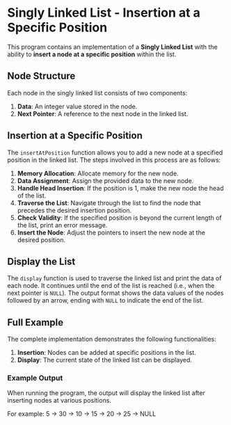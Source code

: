 # Singly Linked List - Insertion at a Specific Position

This program contains an implementation of a **Singly Linked List** with the ability to **insert a node at a specific position** within the list.

## Node Structure

Each node in the singly linked list consists of two components:
1. **Data**: An integer value stored in the node.
2. **Next Pointer**: A reference to the next node in the linked list.

## Insertion at a Specific Position

The `insertAtPosition` function allows you to add a new node at a specified position in the linked list. The steps involved in this process are as follows:

1. **Memory Allocation**: Allocate memory for the new node.
2. **Data Assignment**: Assign the provided data to the new node.
3. **Handle Head Insertion**: If the position is 1, make the new node the head of the list.
4. **Traverse the List**: Navigate through the list to find the node that precedes the desired insertion position.
5. **Check Validity**: If the specified position is beyond the current length of the list, print an error message.
6. **Insert the Node**: Adjust the pointers to insert the new node at the desired position.

## Display the List

The `display` function is used to traverse the linked list and print the data of each node. It continues until the end of the list is reached (i.e., when the next pointer is `NULL`). The output format shows the data values of the nodes followed by an arrow, ending with `NULL` to indicate the end of the list.

## Full Example

The complete implementation demonstrates the following functionalities:
1. **Insertion**: Nodes can be added at specific positions in the list.
2. **Display**: The current state of the linked list can be displayed.

### Example Output

When running the program, the output will display the linked list after inserting nodes at various positions. 

For example: 5 -> 30 -> 10 -> 15 -> 20 -> 25 -> NULL
